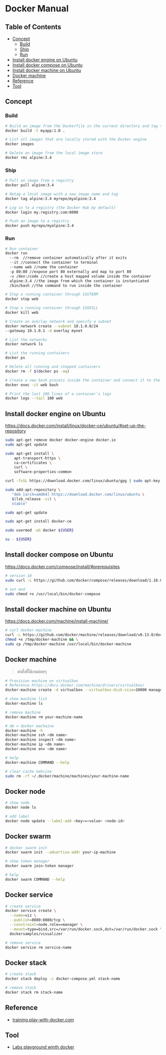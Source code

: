 # Docker Manual

## Table of Contents

* [Concept](#concept)
  * [Build](#build)
  * [Ship](#build)
  * [Run](#build)
* [Install docker engine on Ubuntu](#install-docker-engine-on-ubuntu)
* [Install docker compose on Ubuntu](#install-docker-compose-on-ubuntu)
* [Install docker machine on Ubuntu](#install-docker-machine-on-ubuntu)
* [Docker machine](#docker-machine)
* [Reference](#reference)
* [Tool](#tool)

## Concept

### Build

```bash
# Build an image from the Dockerfile in the current directory and tag the image
docker build -t myapp:1.0 .

# List all images that are locally stored with the Docker engine
docker images

# Delete an image from the local image store
docker rmi alpine:3.4
```

### Ship

```bash
# Pull an image from a registry
docker pull alpine:3.4

# Retag a local image with a new image name and tag
docker tag alpine:3.4 myrepo/myalpine:3.4

# Log in to a registry (the Docker Hub by default)
docker login my.registry.com:8000

# Push an image to a registry
docker push myrepo/myalpine:3.4
```

### Run

```bash
# Run container
docker run
  --rm  //remove container automatically after it exits
  --it //connect the container to terminal
  --name web //name the container
  -p 80:80 //expose port 80 externally and map to port 80
  -v /dev:/code //create a host mapped volume inside the container
  alpine:3.4 //the image from which the container is instantiated
  /bin/bash //the command to run inside the container

# Stop a running container through SIGTERM
docker stop web

# Stop a running container through SIGKILL
docker kill web

# Create an overlay network and specify a subnet
docker network create --subnet 10.1.0.0/24
--gateway 10.1.0.1 -d overlay mynet

# List the networks
docker network ls

# List the running containers
docker ps

# Delete all running and stopped containers
docker rm -f $(docker ps -aq)

# Create a new bash process inside the container and connect it to the terminal
docker exec -it web bash

# Print the last 100 lines of a container’s logs
docker logs --tail 100 web
```

## Install docker engine on Ubuntu

https://docs.docker.com/install/linux/docker-ce/ubuntu/#set-up-the-repository

```bash
sudo apt-get remove docker docker-engine docker.io
sudo apt-get update

sudo apt-get install \
    apt-transport-https \
    ca-certificates \
    curl \
    software-properties-common

curl -fsSL https://download.docker.com/linux/ubuntu/gpg | sudo apt-key add -

sudo add-apt-repository \
   "deb [arch=amd64] https://download.docker.com/linux/ubuntu \
   $(lsb_release -cs) \
   stable"

sudo apt-get update

sudo apt-get install docker-ce

sudo usermod -aG docker ${USER}

su - ${USER}
```

## Install docker compose on Ubuntu

https://docs.docker.com/compose/install/#prerequisites

```bash
# version 18
sudo curl -L https://github.com/docker/compose/releases/download/1.18.0/docker-compose-`uname -s`-`uname -m` -o /usr/local/bin/docker-compose

# set mod
sudo chmod +x /usr/local/bin/docker-compose
```

## Install docker machine on Ubuntu

https://docs.docker.com/machine/install-machine/

```bash
# curl docker-machine
curl -L https://github.com/docker/machine/releases/download/v0.13.0/docker-machine-`uname -s`-`uname -m` >/tmp/docker-machine && \
chmod +x /tmp/docker-machine && \
sudo cp /tmp/docker-machine /usr/local/bin/docker-machine
```

## Docker machine

> คำสั่งที่ใช้งานบ่อยๆ

```bash
# Provision machine on virtualbox
# Reference https://docs.docker.com/machine/drivers/virtualbox/
docker-machine create -d virtualbox --virtualbox-disk-size=10000 manager

# show machine list
docker-machine ls

# remove machine
docker-machine rm your-machine-name

# dm = docker machaine
docker-machine -h
docker-machine ssh <dm name>
docker-machine inspect <dm name>
docker-machine ip <dm name>
docker-machine env <dm name>

# help
docker-machine COMMAND --help

# clear cache mahcine
sudo rm -rf ~/.docker/machine/machines/your-machine-name
```

## Docker node

```bash
# show node
docker node ls

# add label
docker node update --label-add <key>=<value> <node-id>
```

## Docker swarm

```bash
# docker swarm init
docker swarm init --advertise-addr your-ip-machine

# show token manager
docker swarm join-token manager

# help
docker swarm COMMAND --help
```

## Docker service

```bash
# create service
docker service create \
  --name=viz \
  --publish=8080:8080/tcp \
  --constraint=node.role==manager \
  --mount=type=bind,src=/var/run/docker.sock,dst=/var/run/docker.sock \
  dockersamples/visualizer

# remove service
docker service rm service-name
```

## Docker stack

```bash
# create stack
docker stack deploy -c docker-compose.yml stack-name

# remove stack
docker stack rm stack-name
```

## Reference

* [training.play-with-docker.com](http://training.play-with-docker.com/alacart/)

## Tool

* [Labs playground winth docker](http://labs.play-with-docker.com/)
